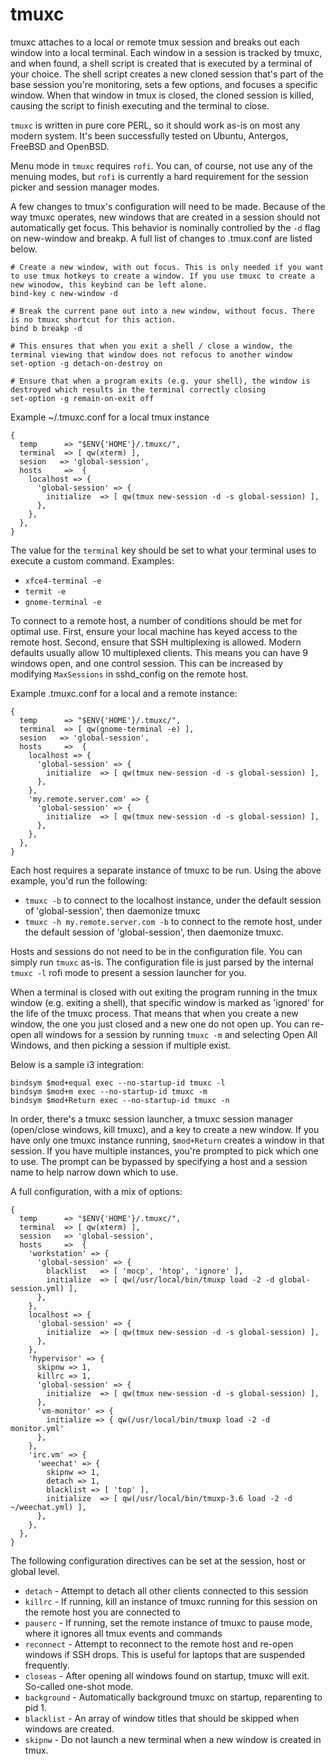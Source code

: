 # tmuxc

tmuxc attaches to a local or remote tmux session and breaks out each window into a local terminal. Each window in a session is tracked by tmuxc, and when found, a shell script is created that is executed by a terminal of your choice. The shell script creates a new cloned session that's part of the base session you're monitoring, sets a few options, and focuses a specific window.  When that window in tmux is closed, the cloned session is killed, causing the script to finish executing and the terminal to close.

`tmuxc` is written in pure core PERL, so it should work as-is on most any modern system. It's been successfully tested on Ubuntu, Antergos, FreeBSD and OpenBSD.

Menu mode in `tmuxc` requires `rofi`. You can, of course, not use any of the menuing modes, but `rofi` is currently a hard requirement for the session picker and session manager modes. 

A few changes to tmux's configuration will need to be made. Because of the way tmuxc operates, new windows that are created in a session should not automatically get focus. This behavior is nominally controlled by the `-d` flag on new-window and breakp. A full list of changes to .tmux.conf are listed below.

```
# Create a new window, with out focus. This is only needed if you want to use tmux hotkeys to create a window. If you use tmuxc to create a new winodow, this keybind can be left alone.
bind-key c new-window -d

# Break the current pane out into a new window, without focus. There is no tmuxc shortcut for this action.
bind b breakp -d

# This ensures that when you exit a shell / close a window, the terminal viewing that window does not refocus to another window
set-option -g detach-on-destroy on

# Ensure that when a program exits (e.g. your shell), the window is destroyed which results in the terminal correctly closing
set-option -g remain-on-exit off
```

Example ~/.tmuxc.conf for a local tmux instance
```
{
  temp      => "$ENV{'HOME'}/.tmuxc/",
  terminal  => [ qw(xterm) ],
  sesion   => 'global-session',
  hosts     =>  {
    localhost => {
      'global-session' => {
        initialize  => [ qw(tmux new-session -d -s global-session) ],
      },
    }, 
  },
}
```

The value for the `terminal` key should be set to what your terminal uses to execute a custom command. Examples:

* `xfce4-terminal -e`
* `termit -e`
* `gnome-terminal -e`

To connect to a remote host, a number of conditions should be met for optimal use. First, ensure your local machine has keyed access to the remote host. Second, ensure that SSH multiplexing is allowed. Modern defaults usually allow 10 multiplexed clients. This means you can have 9 windows open, and one control session.  This can be increased by modifying `MaxSessions` in sshd_config on the remote host.

Example .tmuxc.conf for a local and a remote instance:

```
{
  temp      => "$ENV{'HOME'}/.tmuxc/",
  terminal  => [ qw(gnome-terminal -e) ],
  sesion   => 'global-session',
  hosts     =>  {
    localhost => {
      'global-session' => {
        initialize  => [ qw(tmux new-session -d -s global-session) ],
      },
    },
    'my.remote.server.com' => {
      'global-session' => {
        initialize  => [ qw(tmux new-session -d -s global-session) ],
      },
    }, 
  },
}
```

Each host requires a separate instance of tmuxc to be run. Using the above example, you'd run the following:

* `tmuxc -b` to connect to the localhost instance, under the default session of 'global-session', then daemonize tmuxc
* `tmuxc -h my.remote.server.com -b` to connect to the remote host, under the default session of 'global-session', then daemonize tmuxc.

Hosts and sessions do not need to be in the configuration file. You can simply run `tmuxc` as-is. The configuration file is just parsed by the internal `tmuxc -l` rofi mode to present a session launcher for you.

When a terminal is closed with out exiting the program running in the tmux window (e.g. exiting a shell), that specific window is marked as 'ignored' for the life of the tmuxc process. That means that when you create a new window, the one you just closed and a new one do not open up. You can re-open all windows for a session by running `tmuxc -m` and selecting Open All Windows, and then picking a session if multiple exist.

Below is a sample i3 integration:

```
bindsym $mod+equal exec --no-startup-id tmuxc -l
bindsym $mod+m exec --no-startup-id tmuxc -m
bindsym $mod+Return exec --no-startup-id tmuxc -n
```

In order, there's a tmuxc session launcher, a tmuxc session manager (open/close windows, kill tmuxc), and a key to create a new window. If you have only one tmuxc instance running, `$mod+Return` creates a window in that session. If you have multiple instances, you're prompted to pick which one to use. The prompt can be bypassed by specifying a host and a session name to help narrow down which to use.

A full configuration, with a mix of options:
```
{
  temp      => "$ENV{'HOME'}/.tmuxc/",
  terminal  => [ qw(xterm) ],
  session   => 'global-session',
  hosts     =>  {
    'workstation' => {
      'global-session' => {
        blacklist   => [ 'mocp', 'htop', 'ignore' ],
        initialize  => [ qw(/usr/local/bin/tmuxp load -2 -d global-session.yml) ],
      },
    },
    localhost => {
      'global-session' => {
        initialize  => [ qw(tmux new-session -d -s global-session) ],
      },
    },
    'hypervisor' => {
      skipnw => 1,
      killrc => 1,
      'global-session' => {
        initialize  => [ qw(tmux new-session -d -s global-session) ],
      },
      'vm-monitor' => {
        initialize => { qw(/usr/local/bin/tmuxp load -2 -d monitor.yml'
      },
    },
    'irc.vm' => {
      'weechat' => {
        skipnw => 1,
        detach => 1,
        blacklist => [ 'top' ],
        initialize  => [ qw(/usr/local/bin/tmuxp-3.6 load -2 -d ~/weechat.yml) ],
      },
    }, 
  },
}
```

The following configuration directives can be set at the session, host or global level.

* `detach` - Attempt to detach all other clients connected to this session
* `killrc` - If running, kill an instance of tmuxc running for this session on the remote host you are connected to
* `pauserc` - If running, set the remote instance of tmuxc to pause mode, where it ignores all tmux events and commands
* `reconnect` - Attempt to reconnect to the remote host and re-open windows if SSH drops. This is useful for laptops that are suspended frequently.
* `closeas` - After opening all windows found on startup, tmuxc will exit. So-called one-shot mode.
* `background` - Automatically background tmuxc on startup, reparenting to pid 1.
* `blacklist` - An array of window titles that should be skipped when windows are created.
* `skipnw` - Do not launch a new terminal when a new window is created in tmux. 
